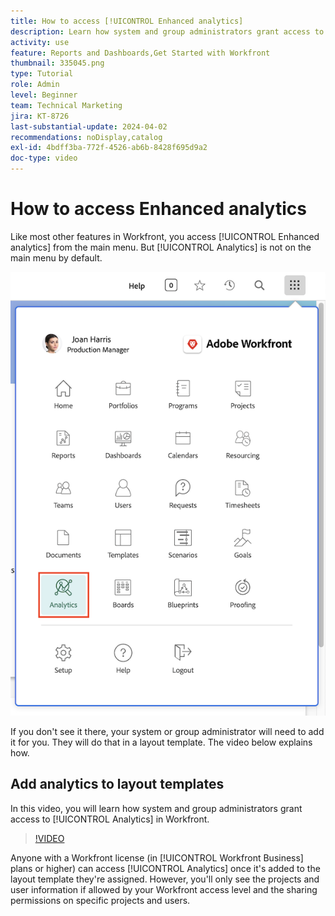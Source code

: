 ```yaml
---
title: How to access [!UICONTROL Enhanced analytics]
description: Learn how system and group administrators grant access to [!UICONTROL Enhanced analytics] via a layout template.
activity: use
feature: Reports and Dashboards,Get Started with Workfront
thumbnail: 335045.png
type: Tutorial
role: Admin
level: Beginner
team: Technical Marketing
jira: KT-8726
last-substantial-update: 2024-04-02
recommendations: noDisplay,catalog
exl-id: 4bdff3ba-772f-4526-ab6b-8428f695d9a2
doc-type: video
---
```


# How to access Enhanced analytics

Like most other features in Workfront, you access [!UICONTROL Enhanced analytics] from the main menu. But [!UICONTROL Analytics] is not on the main menu by default. 

![An image of the main menu ](assets/analytics-on-main-menu.png)

If you don't see it there, your system or group administrator will need to add it for you. They will do that in a layout template. The video below explains how. 


## Add analytics to layout templates

In this video, you will learn how system and group administrators grant access to [!UICONTROL Analytics] in Workfront.


>[!VIDEO](https://video.tv.adobe.com/v/335045/?quality=12&learn=on&enablevpops)

Anyone with a Workfront license (in [!UICONTROL Workfront Business] plans or higher) can access [!UICONTROL Analytics] once it's added to the layout template they're assigned. However, you'll only see the projects and user information if allowed by your Workfront access level and the sharing permissions on specific projects and users.
